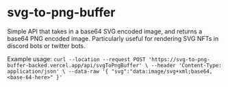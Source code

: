 # svg-to-png-buffer

Simple API that takes in a base64 SVG encoded image, and returns a base64 PNG encoded image. Particularly useful for rendering SVG NFTs in discord bots or twitter bots.

Example usage:
`
curl --location --request POST 'https://svg-to-png-buffer-backed.vercel.app/api/svgToPngBuffer' \
--header 'Content-Type: application/json' \
--data-raw '{
    "svg":"data:image/svg+xml;base64,<base-64-here>"
}'
`

